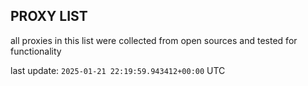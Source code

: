 ## PROXY LIST

all proxies in this list were collected from open sources and tested for functionality

last update: `2025-01-21 22:19:59.943412+00:00` UTC